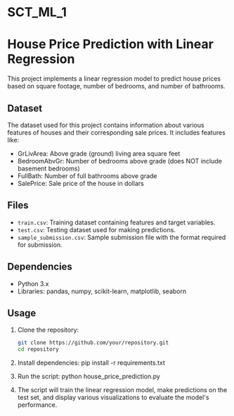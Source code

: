 # SCT_ML_1

# House Price Prediction with Linear Regression

This project implements a linear regression model to predict house prices based on square footage, number of bedrooms, and number of bathrooms.

## Dataset

The dataset used for this project contains information about various features of houses and their corresponding sale prices. It includes features like:
- GrLivArea: Above grade (ground) living area square feet
- BedroomAbvGr: Number of bedrooms above grade (does NOT include basement bedrooms)
- FullBath: Number of full bathrooms above grade
- SalePrice: Sale price of the house in dollars

## Files

- `train.csv`: Training dataset containing features and target variables.
- `test.csv`: Testing dataset used for making predictions.
- `sample_submission.csv`: Sample submission file with the format required for submission.

## Dependencies

- Python 3.x
- Libraries: pandas, numpy, scikit-learn, matplotlib, seaborn

## Usage

1. Clone the repository:
   ```bash
   git clone https://github.com/your/repository.git
   cd repository
   
2. Install dependencies:
   pip install -r requirements.txt

3. Run the script:
   python house_price_prediction.py

4. The script will train the linear regression model, make predictions on the test set, and display various visualizations to evaluate the model's performance.
